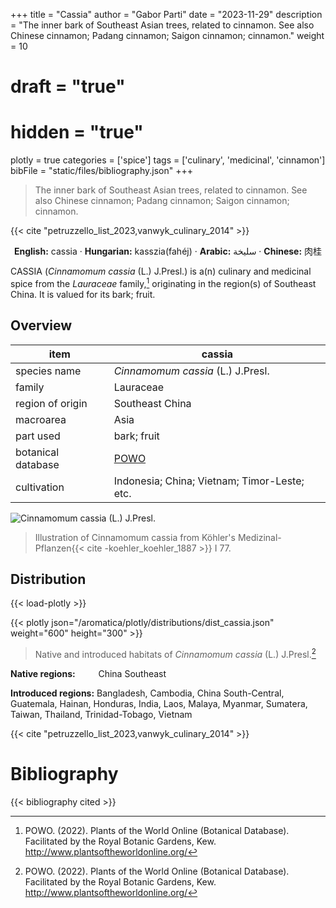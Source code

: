 +++
title = "Cassia"
author = "Gabor Parti"
date = "2023-11-29"
description = "The inner bark of Southeast Asian trees, related to cinnamon. See also Chinese cinnamon; Padang cinnamon; Saigon cinnamon; cinnamon."
weight = 10
# draft = "true"
# hidden = "true"
plotly = true
categories = ['spice']
tags = ['culinary', 'medicinal', 'cinnamon']
bibFile = "static/files/bibliography.json"
+++

>The inner bark of Southeast Asian trees, related to cinnamon. See also Chinese cinnamon; Padang cinnamon; Saigon cinnamon; cinnamon.

{{< cite "petruzzello_list_2023,vanwyk_culinary_2014" >}}

<center>

**English:** cassia · **Hungarian:** kasszia(fahéj) · **Arabic:** <span class="arabic-text" dir="rtl">سليخة</span> · **Chinese:** <span class="traditional-chinese-text">肉桂</span> 

</center>

CASSIA (*Cinnamomum cassia* (L.) J.Presl.) is a(n) culinary and medicinal spice from the *Lauraceae* family,[^powo] originating in the region(s) of Southeast China. It is valued for its bark; fruit.

[^powo]: POWO. (2022). Plants of the World Online (Botanical Database). Facilitated by the Royal Botanic Gardens, Kew. http://www.plantsoftheworldonline.org/

## Overview

|       item       |                       cassia                      |
|------------------|---------------------------------------------------|
|   species name   |         *Cinnamomum cassia* (L.) J.Presl.         |
|      family      |                     Lauraceae                     |
| region of origin |                  Southeast China                  |
|     macroarea    |                        Asia                       |
|     part used    |                    bark; fruit                    |
|botanical database|[POWO](https://powo.science.kew.org/taxon/463288-1)|
|    cultivation   |    Indonesia; China; Vietnam; Timor-Leste; etc.   |

![*Cinnamomum cassia* (L.) J.Presl.](/images/illustrations/cassia.png?width=40rem "Illustration of Cinnamomum cassia from Köhler's Medizinal-Pflanzen")

>Illustration of Cinnamomum cassia from Köhler's Medizinal-Pflanzen{{< cite -koehler_koehler_1887 >}} I 77.

## Distribution

{{< load-plotly >}}

{{< plotly json="/aromatica/plotly/distributions/dist_cassia.json" weight="600" height="300" >}}

>Native and introduced habitats of *Cinnamomum cassia* (L.) J.Presl.[^powo]

<p style="text-align:left;">

**Native regions:** &ensp; &ensp; &ensp; China Southeast

**Introduced regions:** Bangladesh, Cambodia, China South-Central, Guatemala, Hainan, Honduras, India, Laos, Malaya, Myanmar, Sumatera, Taiwan, Thailand, Trinidad-Tobago, Vietnam

</p>

{{< cite "petruzzello_list_2023,vanwyk_culinary_2014" >}}



# Bibliography

{{< bibliography cited >}}

